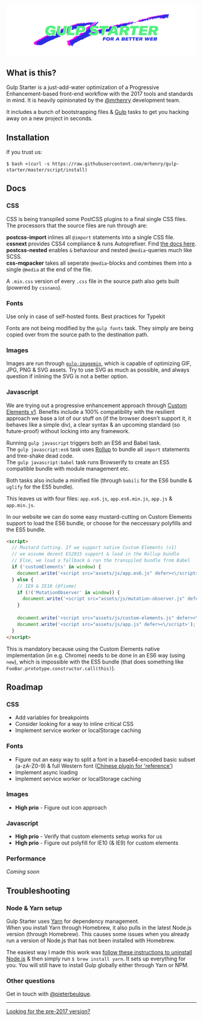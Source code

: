 <p align="center">
	<img src="/docs/assets/logo.png?raw=true">
</p>

## What is this?

Gulp Starter is a just-add-water optimization of a Progressive Enhancement-based front-end workflow with the 2017 tools and standards in mind. It is heavily opinionated by the [@mrhenry](https://mrhenry.be) development team.

It includes a bunch of bootstrapping files & [Gulp](http://gulpjs.com) tasks to get you hacking away on a new project in seconds.

## Installation

If you trust us:

```
$ bash <(curl -s https://raw.githubusercontent.com/mrhenry/gulp-starter/master/script/install)
```

## Docs

### CSS

CSS is being transpiled some PostCSS plugins to a final single CSS files. The processors that the source files are run through are:

**postcss-import** inlines all `@import` statements into a single CSS file.  
**cssnext** provides CSS4 compliance & runs Autoprefixer. Find [the docs here](http://cssnext.io/features/).  
**postcss-nested** enables `&` behaviour and nested `@media`-queries much like SCSS.  
**css-mqpacker** takes all seperate `@media`-blocks and combines them into a single `@media` at the end of the file.

A `.min.css` version of every `.css` file in the source path also gets built (powered by `cssnano`).

### Fonts

Use only in case of self-hosted fonts. Best practices for Typekit

Fonts are not being modified by the `gulp fonts` task. They simply are being copied over from the source path to the destination path.

### Images

Images are run through [`gulp-imagemin`](https://www.npmjs.com/package/gulp-imagemin), which is capable of optimizing GIF, JPG, PNG & SVG assets. Try to use SVG as much as possible, and always question if inlining the SVG is not a better option.

### Javascript

We are trying out a progressive enhancement approach through [Custom Elements v1](https://developers.google.com/web/fundamentals/getting-started/primers/customelements). Benefits include a 100% compatibility with the resilient approach we base a lot of our stuff on (if the browser doesn't support it, it behaves like a simple div), a clear syntax & an upcoming standard (so future-proof) without locking into any framework.

Running `gulp javascript` triggers both an ES6 and Babel task.  
The `gulp javascript:es6` task uses [Rollup](https://github.com/rollup/rollup) to bundle all `import` statements and tree-shake dead code.  
The `gulp javascript:babel` task runs Browserify to create an ES5 compatible bundle with module management etc.

Both tasks also include a minified file (through `babili` for the ES6 bundle & `uglify` for the ES5 bundle).

This leaves us with four files: `app.es6.js`, `app.es6.min.js`, `app.js` & `app.min.js`.

In our website we can do some easy mustard-cutting on Custom Elements support to load the ES6 bundle, or choose for the neccessary polyfills and the ES5 bundle.  

```html
<script>
  // Mustard Cutting. If we support native Custom Elements (v1)
  // we assume decent ES2015 support & load in the Rollup bundle
  // Else, we load a fallback & run the transpiled bundle from Babel
  if ('customElements' in window) {
    document.write('<script src="assets/js/app.es6.js" defer><\/script>');
  } else {
    // IE9 & IE10 (@fixme)
    if (!('MutationObserver' in window)) {
      document.write('<script src="assets/js/mutation-observer.js" defer><\/script>');
    }

    document.write('<script src="assets/js/custom-elements.js" defer><\/script>');
    document.write('<script src="assets/js/app.js" defer><\/script>');
  }
</script>
```

This is mandatory because using the Custom Elements native implementation (in e.g. Chrome) needs to be done in an ES6 way (using `new`), which is impossible with the ES5 bundle (that does something like `FooBar.prototype.constructor.call(this)`).

## Roadmap

### CSS

- Add variables for breakpoints
- Consider looking for a way to inline critical CSS
- Implement service worker or localStorage caching

### Fonts

- Figure out an easy way to split a font in a base64-encoded basic subset (a-zA-Z0-9) & full Western font ([Chinese plugin for 'reference'](https://github.com/aui/gulp-font-spider))
- Implement async loading
- Implement service worker or localStorage caching

### Images

- **High prio** - Figure out icon approach

### Javascript

- **High prio** - Verify that custom elements setup works for us
- **High prio** - Figure out polyfill for IE10 (& IE9) for custom elements

### Performance

*Coming soon*


## Troubleshooting

### Node & Yarn setup

Gulp Starter uses [Yarn](https://yarnpkg.com/) for dependency management.  
When you install Yarn through Homebrew, it also pulls in the latest Node.js version (through Homebrew). This causes some issues when you already run a version of Node.js that has not been installed with Homebrew.

The easiest way I made this work was [follow these instructions to uninstall Node.js](http://stackoverflow.com/questions/11177954/how-do-i-completely-uninstall-node-js-and-reinstall-from-beginning-mac-os-x/11178106#11178106) & then simply run `$ brew install yarn`. It sets up everything for you. You will still have to install Gulp globally either through Yarn or NPM.

### Other questions

Get in touch with [@pieterbeulque](https://github.com/pieterbeulque).

---

[Looking for the pre-2017 version?](https://github.com/mrhenry/gulp-starter-legacy)
